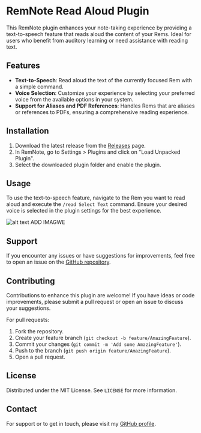 # RemNote Read Aloud Plugin

This RemNote plugin enhances your note-taking experience by providing a text-to-speech feature that reads aloud the content of your Rems. Ideal for users who benefit from auditory learning or need assistance with reading text.

## Features

- **Text-to-Speech**: Read aloud the text of the currently focused Rem with a simple command.
- **Voice Selection**: Customize your experience by selecting your preferred voice from the available options in your system.
- **Support for Aliases and PDF References**: Handles Rems that are aliases or references to PDFs, ensuring a comprehensive reading experience.

## Installation

1. Download the latest release from the [Releases](https://github.com/mrcoding-dev/remnote-read-aloud-plugin/releases) page.
2. In RemNote, go to Settings > Plugins and click on "Load Unpacked Plugin".
3. Select the downloaded plugin folder and enable the plugin.

## Usage

To use the text-to-speech feature, navigate to the Rem you want to read aloud and execute the `/read Select Text` command. Ensure your desired voice is selected in the plugin settings for the best experience.

![alt text](https://github.com/mrcoding-dev/rem-to-speech/image.png)
ADD IMAGWE

## Support

If you encounter any issues or have suggestions for improvements, feel free to open an issue on the [GitHub repository](https://github.com/mrcoding-dev/remnote-read-aloud-plugin/issues).

## Contributing

Contributions to enhance this plugin are welcome! If you have ideas or code improvements, please submit a pull request or open an issue to discuss your suggestions.

For pull requests:
1. Fork the repository.
2. Create your feature branch (`git checkout -b feature/AmazingFeature`).
3. Commit your changes (`git commit -m 'Add some AmazingFeature'`).
4. Push to the branch (`git push origin feature/AmazingFeature`).
5. Open a pull request.

## License

Distributed under the MIT License. See `LICENSE` for more information.

## Contact

For support or to get in touch, please visit my [GitHub profile](https://github.com/mrcoding-dev).

